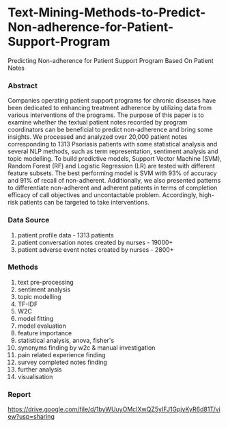 # Text-Mining-Methods-to-Predict-Non-adherence-for-Patient-Support-Program
Predicting Non-adherence for Patient Support Program Based On Patient Notes

### Abstract
Companies operating patient support programs for chronic diseases have been dedicated to enhancing treatment adherence by utilizing data from various interventions of the programs. The purpose of this paper is to examine whether the textual patient notes recorded by program coordinators can be beneficial to predict non-adherence and bring some insights. We processed and analyzed over 20,000 patient notes corresponding to 1313 Psoriasis patients with some statistical analysis and several NLP methods, such as term representation, sentiment analysis and topic modelling. To build predictive models, Support Vector Machine (SVM), Random Forest (RF) and Logistic Regression (LR) are tested with different feature subsets. The best performing model is SVM with 93% of accuracy and 91% of recall of non-adherent. Additionally, we also presented patterns to differentiate non-adherent and adherent patients in terms of completion efficacy of call objectives and uncontactable problem. Accordingly, high-risk patients can be targeted to take interventions.  

### Data Source

1. patient profile data - 1313 patients
2. patient conversation notes created by nurses - 19000+
3. patient adverse event notes created by nurses - 2800+

### Methods

1. text pre-processing
2. sentiment analysis
3. topic modelling
4. TF-IDF
5. W2C
6. model fitting
7. model evaluation
8. feature importance
9. statistical analysis, anova, fisher's
10. synonyms finding by w2c & manual investigation 
11. pain related experience finding
12. survey completed notes finding
14. further analysis
15. visualisation

### Report
https://drive.google.com/file/d/1byWUuyOMcIXwQZ5yIFJ1GpjyKyR6d81T/view?usp=sharing
